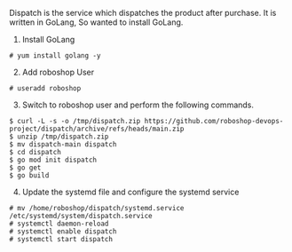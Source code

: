 Dispatch is the service which dispatches the product after purchase.
It is written in GoLang, So wanted to install GoLang.

1. Install GoLang

```
# yum install golang -y
```

2. Add roboshop User

```
# useradd roboshop
```

3. Switch to roboshop user and perform the following commands.

```
$ curl -L -s -o /tmp/dispatch.zip https://github.com/roboshop-devops-project/dispatch/archive/refs/heads/main.zip
$ unzip /tmp/dispatch.zip 
$ mv dispatch-main dispatch 
$ cd dispatch 
$ go mod init dispatch
$ go get 
$ go build 
```

4. Update the systemd file and configure the systemd service

```
# mv /home/roboshop/dispatch/systemd.service /etc/systemd/system/dispatch.service
# systemctl daemon-reload
# systemctl enable dispatch 
# systemctl start dispatch
```